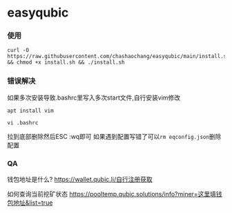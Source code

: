# easyqubic

### 使用

```
curl -O https://raw.githubusercontent.com/chashaochang/easyqubic/main/install.sh && chmod +x install.sh && ./install.sh
```

### 错误解决
如果多次安装导致.bashrc里写入多次start文件,自行安装vim修改
```
apt install vim
```
```
vi .bashrc
```
拉到底部删除然后ESC :wq即可
如果遇到配置写错了可以`rm eqconfig.json`删除配置

### QA
钱包地址是什么?
https://wallet.qubic.li/自行注册获取

如何查询当前挖矿状态
https://pooltemp.qubic.solutions/info?miner=这里填钱包地址&list=true
